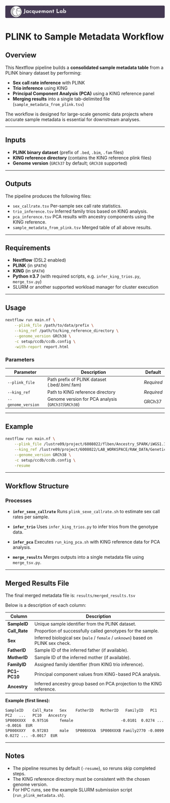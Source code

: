 [![Jacquemont's Lab Header](labheader.png)](https://www.jacquemont-lab.org/)

# PLINK to Sample Metadata Workflow

## Overview

This Nextflow pipeline builds a **consolidated sample metadata table** from a PLINK binary dataset by performing:

* **Sex call rate inference** with PLINK
* **Trio inference** using KING
* **Principal Component Analysis (PCA)** using a KING reference panel
* **Merging results** into a single tab-delimited file (`sample_metadata_from_plink.tsv`)

The workflow is designed for large-scale genomic data projects where accurate sample metadata is essential for downstream analyses.

---

## Inputs

* **PLINK binary dataset** (prefix of `.bed`, `.bim`, `.fam` files)
* **KING reference directory** (contains the KING reference plink files)
* **Genome version** (`GRCh37` by default; `GRCh38` supported)

---

## Outputs

The pipeline produces the following files:

* `sex_callrate.tsv`
  Per-sample sex call rate statistics.
* `trio_inference.tsv`
  Inferred family trios based on KING analysis.
* `pca_inference.tsv`
  PCA results with ancestry components using the KING reference.
* `sample_metadata_from_plink.tsv`
  Merged table of all above results.

---

## Requirements

* **Nextflow** (DSL2 enabled)
* **PLINK** (in `$PATH`)
* **KING** (in `$PATH`)
* **Python ≥3.7** (with required scripts, e.g. `infer_king_trios.py`, `merge_tsv.py`)
* SLURM or another supported workload manager for cluster execution

---

## Usage

```bash
nextflow run main.nf \
    --plink_file /path/to/data/prefix \
    --king_ref /path/to/king_reference_directory \
    --genome_version GRCh38 \
    -c setup/ccdb/ccdb.config \
    -with-report report.html
```

### Parameters

| Parameter          | Description                                         | Default    |
| ------------------ | --------------------------------------------------- | ---------- |
| `--plink_file`     | Path prefix of PLINK dataset (.bed/.bim/.fam)       | *Required* |
| `--king_ref`       | Path to KING reference directory                    | *Required* |
| `--genome_version` | Genome version for PCA analysis (`GRCh37`/`GRCh38`) | GRCh37     |

---

## Example

```bash
nextflow run main.nf \
    --plink_file /lustre09/project/6008022/flben/Ancestry_SPARK/iWGS1.1/merged_plink/sample_data \
    --king_ref /lustre09/project/6008022/LAB_WORKSPACE/RAW_DATA/Genetic/Reference_Data/king_ref \
    --genome_version GRCh38 \
    -c setup/ccdb/ccdb.config \
    -resume
```

---

## Workflow Structure

### Processes

* **`infer_sexe_callrate`**
  Runs `plink_sexe_callrate.sh` to estimate sex call rates per sample.

* **`infer_trio`**
  Uses `infer_king_trios.py` to infer trios from the genotype data.

* **`infer_pca`**
  Executes `run_king_pca.sh` with KING reference data for PCA analysis.

* **`merge_results`**
  Merges outputs into a single metadata file using `merge_tsv.py`.

---

## Merged Results File

The final merged metadata file is:
`results/merged_results.tsv`

Below is a description of each column:

| Column         | Description                                                            |
| -------------- | ---------------------------------------------------------------------- |
| **SampleID**   | Unique sample identifier from the PLINK dataset.                       |
| **Call\_Rate** | Proportion of successfully called genotypes for the sample.            |
| **Sex**        | Inferred biological sex (`male` / `female` / `unknown`) based on PLINK sex check.  |
| **FatherID**   | Sample ID of the inferred father (if available).                       |
| **MotherID**   | Sample ID of the inferred mother (if available).                       |
| **FamilyID**   | Assigned family identifier (from KING trio inference).                 |
| **PC1–PC10**   | Principal component values from KING-based PCA analysis.               |
| **Ancestry**   | Inferred ancestry group based on PCA projection to the KING reference. |

**Example (first lines):**

```tsv
SampleID    Call_Rate   Sex    FatherID   MotherID   FamilyID   PC1    PC2   ...   PC10   Ancestry
SP000XXXX   0.97516     female                     -0.0101  0.0274 ... -0.0016  EUR
SP000XXXY   0.97283     male   SP000XXXA  SP000XXXB Family2770 -0.0099  0.0272 ... -0.0017  EUR
```

---

## Notes

* The pipeline resumes by default (`-resume`), so reruns skip completed steps.
* The KING reference directory must be consistent with the chosen genome version.
* For HPC runs, see the example SLURM submission script (`run_plink_metadata.sh`).






